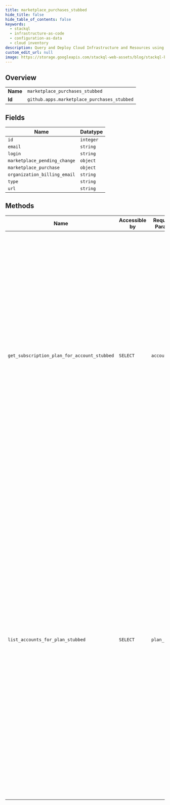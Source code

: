 ```yaml
---
title: marketplace_purchases_stubbed
hide_title: false
hide_table_of_contents: false
keywords:
  - stackql
  - infrastructure-as-code
  - configuration-as-data
  - cloud inventory
description: Query and Deploy Cloud Infrastructure and Resources using SQL
custom_edit_url: null
image: https://storage.googleapis.com/stackql-web-assets/blog/stackql-blog-post-featured-image.png
---
```

  
    

## Overview
<table><tbody>
<tr><td><b>Name</b></td><td><code>marketplace_purchases_stubbed</code></td></tr>
<tr><td><b>Id</b></td><td><code>github.apps.marketplace_purchases_stubbed</code></td></tr>
</tbody></table>

## Fields
| Name | Datatype |
| ---- | -------- |
| `id` | `integer` |
| `email` | `string` |
| `login` | `string` |
| `marketplace_pending_change` | `object` |
| `marketplace_purchase` | `object` |
| `organization_billing_email` | `string` |
| `type` | `string` |
| `url` | `string` |
## Methods
| Name | Accessible by | Required Params | Description |
| ---- | ------------- | --------------- | ----------- |
| `get_subscription_plan_for_account_stubbed` | `SELECT` | `account_id` | Shows whether the user or organization account actively subscribes to a plan listed by the authenticated GitHub App. When someone submits a plan change that won't be processed until the end of their billing cycle, you will also see the upcoming pending change.<br /><br />GitHub Apps must use a [JWT](https://docs.github.com/apps/building-github-apps/authenticating-with-github-apps/#authenticating-as-a-github-app) to access this endpoint. OAuth Apps must use [basic authentication](https://docs.github.com/rest/overview/other-authentication-methods#basic-authentication) with their client ID and client secret to access this endpoint. |
| `list_accounts_for_plan_stubbed` | `SELECT` | `plan_id` | Returns repository and organization accounts associated with the specified plan, including free plans. For per-seat pricing, you see the list of accounts that have purchased the plan, including the number of seats purchased. When someone submits a plan change that won't be processed until the end of their billing cycle, you will also see the upcoming pending change.<br /><br />GitHub Apps must use a [JWT](https://docs.github.com/apps/building-github-apps/authenticating-with-github-apps/#authenticating-as-a-github-app) to access this endpoint. OAuth Apps must use [basic authentication](https://docs.github.com/rest/overview/other-authentication-methods#basic-authentication) with their client ID and client secret to access this endpoint. |
